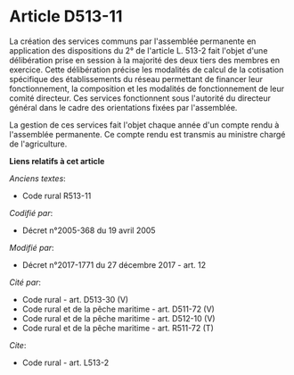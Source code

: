 # Article D513-11

La création des services communs par l'assemblée permanente en application des dispositions du 2° de l'article L. 513-2 fait
l'objet d'une délibération prise en session à la majorité des deux tiers des membres en exercice. Cette délibération précise
les modalités de calcul de la cotisation spécifique des établissements du réseau permettant de financer leur fonctionnement,
la composition et les modalités de fonctionnement de leur comité directeur. Ces services fonctionnent sous l'autorité du
directeur général dans le cadre des orientations fixées par l'assemblée.

La gestion de ces services fait l'objet chaque année d'un compte rendu à l'assemblée permanente. Ce compte rendu est transmis
au ministre chargé de l'agriculture.

**Liens relatifs à cet article**

_Anciens textes_:

  - Code rural R513-11

_Codifié par_:

  - Décret n°2005-368 du 19 avril 2005

_Modifié par_:

  - Décret n°2017-1771 du 27 décembre 2017 - art. 12

_Cité par_:

  - Code rural - art. D513-30 (V)
  - Code rural et de la pêche maritime - art. D511-72 (V)
  - Code rural et de la pêche maritime - art. D512-10 (V)
  - Code rural et de la pêche maritime - art. R511-72 (T)

_Cite_:

  - Code rural - art. L513-2
